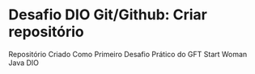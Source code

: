 # Desafio DIO Git/Github: Criar repositório
Repositório Criado Como Primeiro Desafio Prático do GFT Start Woman Java DIO 
